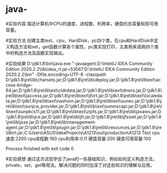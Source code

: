 # java-
#实验内容
描述计算机中CPU的速度、进程数、利用率，硬盘的总容量和现可用容量。

#实验方法
创建主类text、cpu，HardDisk，pc四个类，在cpu和HardDisk中定义构造方法和set，get函数计算各个属性，pc类实现打印，主类用来调用四个类中的构造方法及函数实现输出。

#实验结果
D:\jdk1.8\bin\java.exe "-javaagent:D:\IntelliJ IDEA Community Edition 2020.2.2\lib\idea_rt.jar=53567:D:\IntelliJ IDEA Community Edition 2020.2.2\bin" -Dfile.encoding=UTF-8 -classpath D:\jdk1.8\jre\lib\charsets.jar;D:\jdk1.8\jre\lib\deploy.jar;D:\jdk1.8\jre\lib\ext\access-bridge-64.jar;D:\jdk1.8\jre\lib\ext\cldrdata.jar;D:\jdk1.8\jre\lib\ext\dnsns.jar;D:\jdk1.8\jre\lib\ext\jaccess.jar;D:\jdk1.8\jre\lib\ext\jfxrt.jar;D:\jdk1.8\jre\lib\ext\localedata.jar;D:\jdk1.8\jre\lib\ext\nashorn.jar;D:\jdk1.8\jre\lib\ext\sunec.jar;D:\jdk1.8\jre\lib\ext\sunjce_provider.jar;D:\jdk1.8\jre\lib\ext\sunmscapi.jar;D:\jdk1.8\jre\lib\ext\sunpkcs11.jar;D:\jdk1.8\jre\lib\ext\zipfs.jar;D:\jdk1.8\jre\lib\javaws.jar;D:\jdk1.8\jre\lib\jce.jar;D:\jdk1.8\jre\lib\jfr.jar;D:\jdk1.8\jre\lib\jfxswt.jar;D:\jdk1.8\jre\lib\jsse.jar;D:\jdk1.8\jre\lib\management-agent.jar;D:\jdk1.8\jre\lib\plugin.jar;D:\jdk1.8\jre\lib\resources.jar;D:\jdk1.8\jre\lib\rt.jar;C:\Users\ASUS\IdeaProjects\A1213\out\production\A1213 Test
cpu速度:2200
cpu进程数:160
cpu利用率:0.11
硬盘容量:200
硬盘可用容量:100

Process finished with exit code 0

#实验感想
通过这次试验学会了java的一些基础知识，例如如何定义构造方法，private，set，get等用法。解决问题的同时加深了对这些知识的理解与应用。
